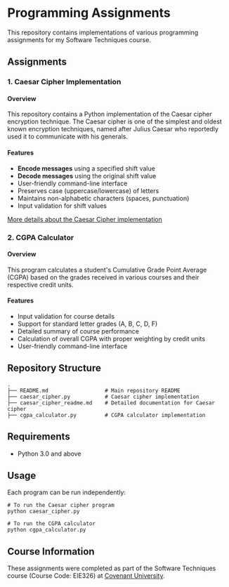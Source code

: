 # Programming Assignments

This repository contains implementations of various programming assignments for my Software Techniques course.

## Assignments

### 1. Caesar Cipher Implementation

#### Overview
This repository contains a Python implementation of the Caesar cipher encryption technique. The Caesar cipher is one of the simplest and oldest known encryption techniques, named after Julius Caesar who reportedly used it to communicate with his generals.

#### Features
- **Encode messages** using a specified shift value
- **Decode messages** using the original shift value
- User-friendly command-line interface
- Preserves case (uppercase/lowercase) of letters
- Maintains non-alphabetic characters (spaces, punctuation)
- Input validation for shift values

[More details about the Caesar Cipher implementation](./caesar_cipher_readme.md)

### 2. CGPA Calculator

#### Overview
This program calculates a student's Cumulative Grade Point Average (CGPA) based on the grades received in various courses and their respective credit units.

#### Features
- Input validation for course details
- Support for standard letter grades (A, B, C, D, F)
- Detailed summary of course performance
- Calculation of overall CGPA with proper weighting by credit units
- User-friendly command-line interface

## Repository Structure
```
.
├── README.md                  # Main repository README
├── caesar_cipher.py           # Caesar cipher implementation
├── caesar_cipher_readme.md    # Detailed documentation for Caesar cipher
├── cgpa_calculator.py         # CGPA calculator implementation
```

## Requirements
- Python 3.0 and above

## Usage
Each program can be run independently:

```
# To run the Caesar cipher program
python caesar_cipher.py

# To run the CGPA calculator
python cgpa_calculator.py
```

## Course Information
These assignments were completed as part of the Software Techniques course (Course Code: EIE326) at [Covenant University](https://www.covenantuniversity.edu.ng/).
